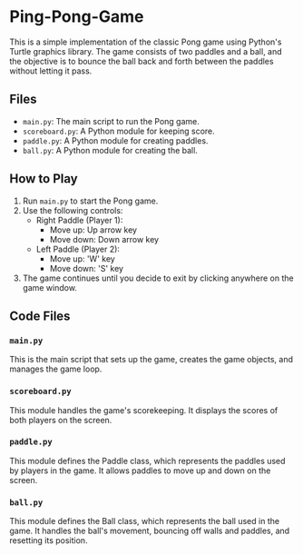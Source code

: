 # Ping-Pong-Game
This is a simple implementation of the classic Pong game using Python's Turtle graphics library. The game consists of two paddles and a ball, and the objective is to bounce the ball back and forth between the paddles without letting it pass.

## Files

- `main.py`: The main script to run the Pong game.
- `scoreboard.py`: A Python module for keeping score.
- `paddle.py`: A Python module for creating paddles.
- `ball.py`: A Python module for creating the ball.

## How to Play

1. Run `main.py` to start the Pong game.
2. Use the following controls:
   - Right Paddle (Player 1):
     - Move up: Up arrow key
     - Move down: Down arrow key
   - Left Paddle (Player 2):
     - Move up: 'W' key
     - Move down: 'S' key
3. The game continues until you decide to exit by clicking anywhere on the game window.

## Code Files

### `main.py`

This is the main script that sets up the game, creates the game objects, and manages the game loop.

### `scoreboard.py`

This module handles the game's scorekeeping. It displays the scores of both players on the screen.

### `paddle.py`

This module defines the Paddle class, which represents the paddles used by players in the game. It allows paddles to move up and down on the screen.

### `ball.py`

This module defines the Ball class, which represents the ball used in the game. It handles the ball's movement, bouncing off walls and paddles, and resetting its position.

